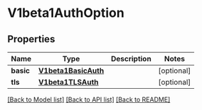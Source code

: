 # V1beta1AuthOption

## Properties
Name | Type | Description | Notes
------------ | ------------- | ------------- | -------------
**basic** | [**V1beta1BasicAuth**](V1beta1BasicAuth.md) |  | [optional] 
**tls** | [**V1beta1TLSAuth**](V1beta1TLSAuth.md) |  | [optional] 

[[Back to Model list]](../README.md#documentation-for-models) [[Back to API list]](../README.md#documentation-for-api-endpoints) [[Back to README]](../README.md)


